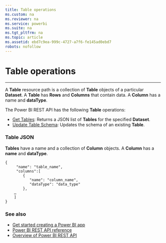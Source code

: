 ```yaml
---
title: Table operations
ms.custom: na
ms.reviewer: na
ms.service: powerbi
ms.suite: na
ms.tgt_pltfrm: na
ms.topic: article
ms.assetid: ebd7c9ea-999c-4727-a7f6-fe145ad0ebd7
robots: nofollow
---
```

# Table operations
---
A **Table** resource path is a collection of **Table** objects of a particular **Dataset**. A **Table** has **Rows** and **Columns** that contain data. A **Column** has a name and **dataType**.

The Power BI REST API has the following **Table** operations:

- [Get Tables](Get-Tables.md): Returns a JSON list of **Tables** for the specified **Dataset**.
- [Update Table Schema](Update-Table-Schema.md): Updates the schema of an existing **Table**.

### Table JSON
**Tables** have a name and a collection of **Column** objects. A **Column** has a **name** and **dataType**.

	{
         "name": "table_name",
         "columns":[
            {
               "name": "column_name",
               "dataType": "data_type"
            },
        …
        ]
	}

### See also
- [Get started creating a Power BI app](Get-started-creating-a-Power-BI-app.md)
- [Power BI REST API reference](Power-BI-REST-API-reference.md)
- [Overview of Power BI REST API](Overview-of-Power-BI-REST-API.md)
